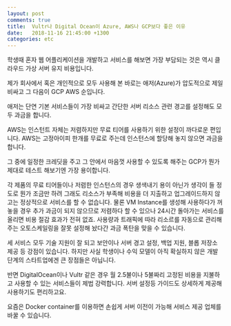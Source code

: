 ```yaml
---
layout: post
comments: true
title:  Vultr나 Digital Ocean이 Azure, AWS나 GCP보다 좋은 이유
date:   2018-11-16 21:45:00 +1300
categories: etc
---
```


학생때 혼자 웹 어플리케이션을 개발하고 서비스를 해보면 가장 부담되는 것은 역시 클라우드 가상 서버 유지 비용입니다. 

제가 회사에서 혹은 개인적으로 모두 사용해 본 바로는 애저(Azure)가 압도적으로 제일 비싸고 그 다음이 GCP AWS 순입니다. 

애저는 단연 기본 서비스들이 가장 비싸고 간단한 서버 리소스 관련 경고를 설정해도 모두 과금을 합니다. 

AWS는 인스턴트 자체는 저렴하지만 무료 티어를 사용하기 위한 설정이 까다로운 편입니다. AWS는 고정아이피 한개를 무료로 주는데 인스턴스에 할당해 놓지 않으면 과금을 합니다. 

그 중에 일정한 크레딧을 주고 그 안에서 마음껏 사용할 수 있도록 해주는 GCP가 뭔가 제대로 테스트 해보기엔 가장 용이합니다.

각 제품의 무료 티어들이나 저렴한 인스턴스의 경우 생색내기 용이 아닌가 생각이 들 정도로 뭔가 조금만 하려 그래도 리소스가 부족해 비용을 더 지출하고 업그레이드하지 않고는 정상적으로 서비스를 할 수 없습니다. 물론 VM Instance를 생성해 사용하다가 꺼 놓을 경우 추가 과금이 되지 않으므로 저렴하다 할 수 있으나 24시간 돌아가는 서비스를 올리면 비용 절감 효과가 전혀 없죠. 사용량과 트래픽에 따라 리소르를 자동으로 관리해주는 오토스케일링을 잘못 설정해 놨다간 과금 폭탄을 맞을 수 있습니다. 

세 서비스 모두 기술 지원이 잘 되고 보안이나 서버 경고 설정, 백업 지원, 블롭 저장소 제공 등 강점이 있습니다. 하지만 사실 학생이나 수익 모델이 아직 확실하지 않은 개발 단계의 스타트업에겐 큰 장점들은 아닙니다.

반면 DigitalOcean이나 Vultr 같은 경우 월 2.5불이나 5불짜리 고정된 비용을 지불하고 사용할 수 있는 서비스들이 제법 강력합니다. 서버 설정등 가이드도 상세하게 제공해 사용하기도 편리하고요.

요즘은 Docker container를 이용하면 손쉽게 서버 이전이 가능해 서비스 제공 업체를 바꿀 수 있습니다.
